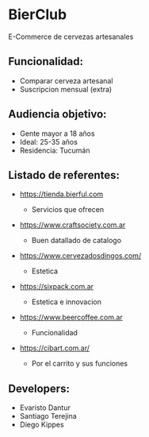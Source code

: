 # BierClub
E-Commerce de cervezas artesanales

## Funcionalidad:
- Comparar cerveza artesanal
- Suscripcion mensual (extra)

## Audiencia objetivo:
- Gente mayor a 18 años
- Ideal: 25-35 años
- Residencia: Tucumán

## Listado de referentes:
- https://tienda.bierful.com
  - Servicios que ofrecen
  
- https://www.craftsociety.com.ar
  - Buen datallado de catalogo
  
- https://www.cervezadosdingos.com/
  - Estetica
  
- https://sixpack.com.ar
  - Estetica e innovacion
 
- https://www.beercoffee.com.ar
  - Funcionalidad
  
- https://cibart.com.ar/
  - Por el carrito y sus funciones

## Developers:
- Evaristo Dantur
- Santiago Terejina
- Diego Kippes
